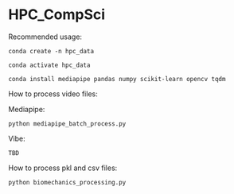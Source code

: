# HPC_CompSci
Recommended usage:
```
conda create -n hpc_data
```
```
conda activate hpc_data
```
```
conda install mediapipe pandas numpy scikit-learn opencv tqdm
```
How to process video files:

Mediapipe:
```
python mediapipe_batch_process.py
```

Vibe:
```
TBD
```

How to process pkl and csv files:
```
python biomechanics_processing.py
```


